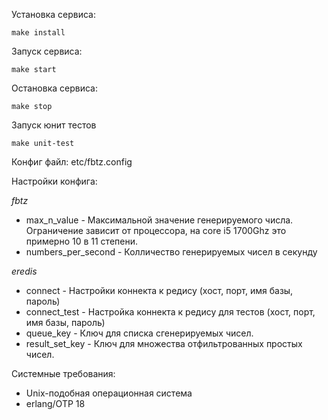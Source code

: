 Установка сервиса:
```
make install
```

Запуск сервиса:
```
make start
```

Остановка сервиса:
```
make stop
```

Запуск юнит тестов
```
make unit-test
```

Конфиг файл: etc/fbtz.config

Настройки конфига:

*fbtz*
 - max_n_value - Максимальной значение генерируемого числа. Ограничение зависит от процессора, на core i5 1700Ghz это примерно 10 в 11 степени.
 - numbers_per_second - Колличество генерируемых чисел в секунду

*eredis*
 - connect - Настройки коннекта к редису (хост, порт, имя базы, пароль)
 - connect_test - Настройка коннекта к редису для тестов (хост, порт, имя базы, пароль)
 - queue_key - Ключ для списка сгенерируемых чисел.
 - result_set_key - Ключ для множества отфильтрованных простых чисел.


Системные требования:
 - Unix-подобная операционная система
 - erlang/OTP 18
